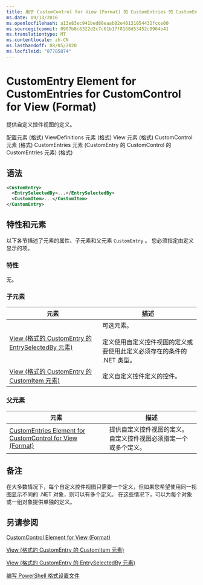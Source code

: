 ```yaml
---
title: 用于 CustomControl for View (Format) 的 CustomEntries 的 CustomEntry 元素 |Microsoft Docs
ms.date: 09/13/2016
ms.openlocfilehash: a13e83ec941bed80eaab02e40131054432fcce00
ms.sourcegitcommit: 0907b8c6322d2c7c61b17f8168d53452c8964b41
ms.translationtype: MT
ms.contentlocale: zh-CN
ms.lasthandoff: 08/05/2020
ms.locfileid: "87785874"
---
```

# <a name="customentry-element-for-customentries-for-customcontrol-for-view-format"></a>CustomEntry Element for CustomEntries for CustomControl for View (Format)

提供自定义控件视图的定义。

配置元素 (格式) ViewDefinitions 元素 (格式) View 元素 (格式) CustomControl 元素 (格式) CustomEntries 元素 (CustomEntry 的 CustomControl 的 CustomEntries 元素)  (格式) 

## <a name="syntax"></a>语法

```xml
<CustomEntry>
  <EntrySelectedBy>...</EntrySelectedBy>
  <CustomItem>...</CustomItem>
</CustomEntry>
```

## <a name="attributes-and-elements"></a>特性和元素

以下各节描述了元素的属性、子元素和父元素 `CustomEntry` 。 您必须指定由定义显示的项。

### <a name="attributes"></a>特性

无。

### <a name="child-elements"></a>子元素

|元素|描述|
|-------------|-----------------|
|[View (格式的 CustomEntry 的 EntrySelectedBy 元素) ](./entryselectedby-element-for-customentry-for-customcontrol-for-view-format.md)|可选元素。<br /><br /> 定义使用自定义控件视图的定义或要使用此定义必须存在的条件的 .NET 类型。|
|[View (格式的 CustomEntry 的 CustomItem 元素) ](./customitem-element-for-customentry-for-customcontrol-for-view-format.md)|定义自定义控件定义的控件。|

### <a name="parent-elements"></a>父元素

|元素|描述|
|-------------|-----------------|
|[CustomEntries Element for CustomControl for View (Format)](./customentries-element-for-customcontrol-for-view-format.md)|提供自定义控件视图的定义。 自定义控件视图必须指定一个或多个定义。|

## <a name="remarks"></a>备注

在大多数情况下，每个自定义控件视图只需要一个定义，但如果您希望使用同一视图显示不同的 .NET 对象，则可以有多个定义。 在这些情况下，可以为每个对象或一组对象提供单独的定义。

## <a name="see-also"></a>另请参阅

[CustomControl Element for View (Format)](./customcontrol-element-for-view-format.md)

[View (格式的 CustomEntry 的 CustomItem 元素) ](./customitem-element-for-customentry-for-customcontrol-for-view-format.md)

[View (格式的 CustomEntry 的 EntrySelectedBy 元素) ](./entryselectedby-element-for-customentry-for-customcontrol-for-view-format.md)

[编写 PowerShell 格式设置文件](./writing-a-powershell-formatting-file.md)
